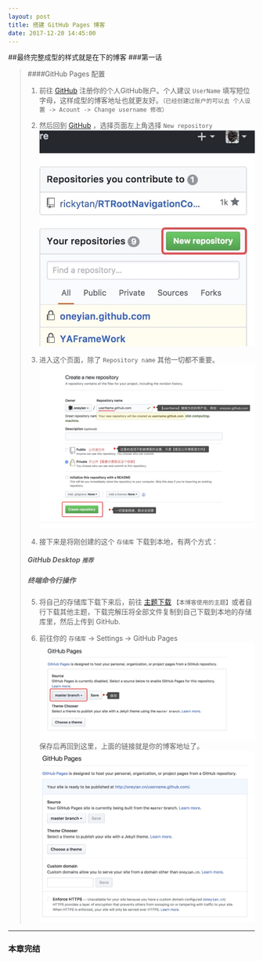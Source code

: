 ```yaml
---
layout: post
title: 搭建 GitHub Pages 博客
date: 2017-12-20 14:45:00
---
```


##最终完整成型的样式就是在下的博客
###第一话 
> ####GitHub Pages 配置
> 
> 1. 前往 [GitHub](https://github.com) 注册你的个人GitHub账户。个人建议 `UserName` 填写短位字母，这样成型的博客地址也就更友好。`（已经创建过账户的可以去 个人设置 -> Acount -> Change username 修改）`
> 
> 2. 然后回到 [GitHub](https://github.com) ，选择页面左上角选择 `New repository` 
> ![1](/assets/2017-12-20/1.jpg)
> 
> 3. 进入这个页面，除了 `Repository name` 其他一切都不重要。
> ![2](/assets/2017-12-20/2.jpg)
> 
> 4. 接下来是将刚创建的这个 `存储库` 下载到本地，有两个方式：
> ##### GitHub Desktop `推荐`
> ##### 终端命令行操作
> 
> 5. 将自己的存储库下载下来后，前往 [主题下载](https://github.com/onevcat/vno-jekyll) `【本博客使用的主题】`或者自行下载其他主题，下载完解压将全部文件复制到自己下载到本地的存储库里，然后上传到 GitHub.
> 
> 6.  前往你的 `存储库` -> Settings -> GitHub Pages 
> ![3](/assets/2017-12-20/3.jpg)
>  保存后再回到这里，上面的链接就是你的博客地址了。
> ![4](/assets/2017-12-20/4.jpg)
> 
-------

### 本章完结



